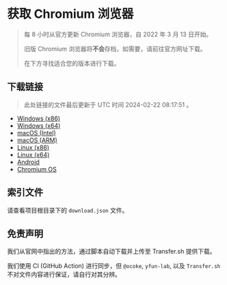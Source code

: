 # 获取 Chromium 浏览器

> 每 8 小时从官方更新 Chromium 浏览器，自 2022 年 3 月 13 日开始。
> 
> 旧版 Chromium 浏览器将**不会**存档，如需要，请前往官方网址下载。
>
> 在下方寻找适合您的版本进行下载。

## 下载链接

> 此处链接的文件最后更新于 UTC 时间 2024-02-22 08:17:51
。

- [Windows (x86)](https://transfer.sh/iH1clqTURM/Win.zip)
- [Windows (x64)](https://transfer.sh/QFnJYWnGOX/Win_x64.zip)
- [macOS (Intel)](https://transfer.sh/9PS6WhyijM/Mac.zip)
- [macOS (ARM)](https://transfer.sh/hgaqmIoWSB/Mac_Arm.zip)
- [Linux (x86)](https://transfer.sh/bh33Kv7nfJ/Linux.zip)
- [Linux (x64)](https://transfer.sh/MGxfiGRtB8/Linux_x64.zip)
- [Android](https://transfer.sh/O0JFMcN233/Android.zip)
- [Chromium OS](https://transfer.sh/WGSX9ijY7i/Linux_ChromiumOS_Full.zip)

## 索引文件

请查看项目根目录下的 `download.json` 文件。

## 免责声明

我们从官网中指出的方法，通过脚本自动下载并上传至 Transfer.sh 提供下载。

我们使用 CI (GitHub Action) 进行同步，但 `@ocoke`, `yfun-lab`, 以及 `Transfer.sh` 不对文件内容进行保证，请自行对其分辨。
